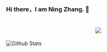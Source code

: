 ### Hi there，I am Ning Zhang. 👋

<!--
**zhangnieng/zhangnieng** is a ✨ _special_ ✨ repository because its `README.md` (this file) appears on your GitHub profile.

Here are some ideas to get you started:

- 🔭 I’m currently working on ...
- 🌱 I’m currently learning ...
- 👯 I’m looking to collaborate on ...
- 🤔 I’m looking for help with ...
- 💬 Ask me about ...
- 📫 How to reach me: ...
- 😄 Pronouns: ...
- ⚡ Fun fact: ...
-->
<h1 align="center"> <a href="https://sunguoqi.com/"> <img src="https://readme-typing-svg.herokuapp.com/?lines=(%22Hello%2C%20World!%22);张宁同学祝您天天愉快!&center=true&size=27"> </a> </h1>

![Github Stats](https://github-readme-stats.vercel.app/api?username=zhangnieng&show_icons=true&theme=dark&count_private=true)
